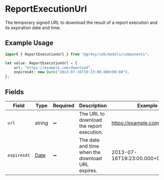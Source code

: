 # ReportExecutionUrl

The temporary signed URL to download the result of a report execution
and its expiration date and time.

## Example Usage

```typescript
import { ReportExecutionUrl } from "@gr4vy/sdk/models/components";

let value: ReportExecutionUrl = {
    url: "https://example.com/download",
    expiresAt: new Date("2013-07-16T19:23:00.000+00:00"),
};
```

## Fields

| Field                                                                                         | Type                                                                                          | Required                                                                                      | Description                                                                                   | Example                                                                                       |
| --------------------------------------------------------------------------------------------- | --------------------------------------------------------------------------------------------- | --------------------------------------------------------------------------------------------- | --------------------------------------------------------------------------------------------- | --------------------------------------------------------------------------------------------- |
| `url`                                                                                         | *string*                                                                                      | :heavy_minus_sign:                                                                            | The URL to download the report execution.                                                     | https://example.com/download                                                                  |
| `expiresAt`                                                                                   | [Date](https://developer.mozilla.org/en-US/docs/Web/JavaScript/Reference/Global_Objects/Date) | :heavy_minus_sign:                                                                            | The date and time when the download URL expires.                                              | 2013-07-16T19:23:00.000+00:00                                                                 |